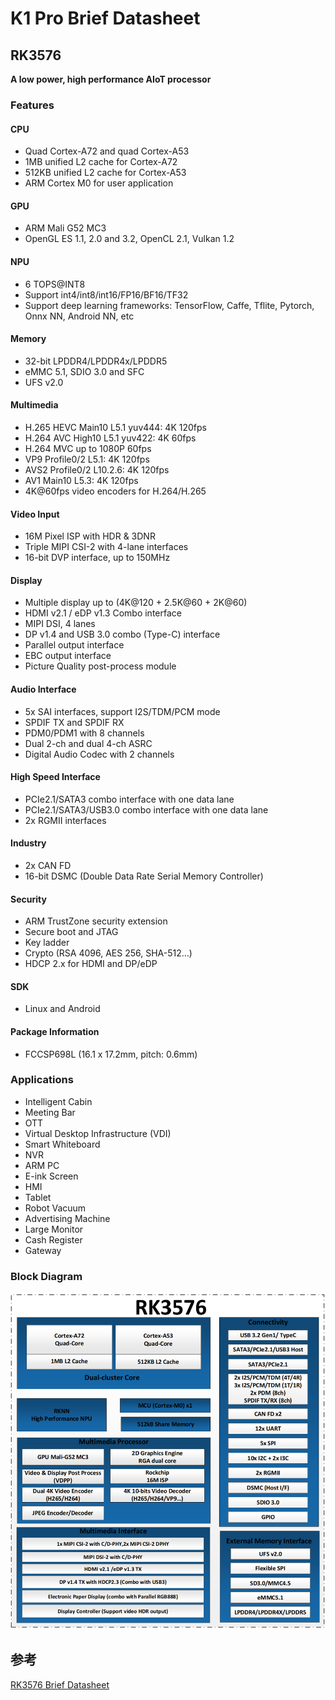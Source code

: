
# K1 Pro Brief Datasheet


## RK3576
**A low power, high performance AIoT processor**

### Features

#### CPU
- Quad Cortex-A72 and quad Cortex-A53
- 1MB unified L2 cache for Cortex-A72
- 512KB unified L2 cache for Cortex-A53
- ARM Cortex M0 for user application

#### GPU
- ARM Mali G52 MC3
- OpenGL ES 1.1, 2.0 and 3.2, OpenCL 2.1, Vulkan 1.2

#### NPU
- 6 TOPS@INT8
- Support int4/int8/int16/FP16/BF16/TF32
- Support deep learning frameworks: TensorFlow, Caffe, Tflite, Pytorch, Onnx NN, Android NN, etc

#### Memory
- 32-bit LPDDR4/LPDDR4x/LPDDR5
- eMMC 5.1, SDIO 3.0 and SFC
- UFS v2.0

#### Multimedia
- H.265 HEVC Main10 L5.1 yuv444: 4K 120fps
- H.264 AVC High10 L5.1 yuv422: 4K 60fps
- H.264 MVC up to 1080P 60fps
- VP9 Profile0/2 L5.1: 4K 120fps
- AVS2 Profile0/2 L10.2.6: 4K 120fps
- AV1 Main10 L5.3: 4K 120fps
- 4K@60fps video encoders for H.264/H.265

#### Video Input
- 16M Pixel ISP with HDR & 3DNR
- Triple MIPI CSI-2 with 4-lane interfaces
- 16-bit DVP interface, up to 150MHz

#### Display
- Multiple display up to (4K@120 + 2.5K@60 + 2K@60)
- HDMI v2.1 / eDP v1.3 Combo interface
- MIPI DSI, 4 lanes
- DP v1.4 and USB 3.0 combo (Type-C) interface
- Parallel output interface
- EBC output interface
- Picture Quality post-process module

#### Audio Interface
- 5x SAI interfaces, support I2S/TDM/PCM mode
- SPDIF TX and SPDIF RX
- PDM0/PDM1 with 8 channels
- Dual 2-ch and dual 4-ch ASRC
- Digital Audio Codec with 2 channels

#### High Speed Interface
- PCIe2.1/SATA3 combo interface with one data lane
- PCIe2.1/SATA3/USB3.0 combo interface with one data lane
- 2x RGMII interfaces

#### Industry
- 2x CAN FD
- 16-bit DSMC (Double Data Rate Serial Memory Controller)

#### Security
- ARM TrustZone security extension
- Secure boot and JTAG
- Key ladder
- Crypto (RSA 4096, AES 256, SHA-512…)
- HDCP 2.x for HDMI and DP/eDP

#### SDK
- Linux and Android

#### Package Information
- FCCSP698L (16.1 x 17.2mm, pitch: 0.6mm)

### Applications
- Intelligent Cabin
- Meeting Bar
- OTT
- Virtual Desktop Infrastructure (VDI)
- Smart Whiteboard
- NVR
- ARM PC
- E-ink Screen
- HMI
- Tablet
- Robot Vacuum
- Advertising Machine
- Large Monitor
- Cash Register
- Gateway

### Block Diagram
![alt text](image.png)

## 参考 
[RK3576 Brief Datasheet](https://www.rock-chips.com/uploads/pdf/2024.3.18/191/RK3576%20Brief%20Datasheet%20V1.2-20240311.pdf)